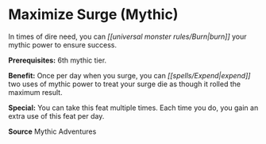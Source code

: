 ﻿---
cssclass: [feats]

---
# Maximize Surge (Mythic)

In times of dire need, you can _[[universal monster rules/Burn|burn]]_ your mythic power to ensure success.

**Prerequisites:** 6th mythic tier.

**Benefit:** Once per day when you surge, you can _[[spells/Expend|expend]]_ two uses of mythic power to treat your surge die as though it rolled the maximum result.

**Special:** You can take this feat multiple times. Each time you do, you gain an extra use of this feat per day.

**Source** Mythic Adventures